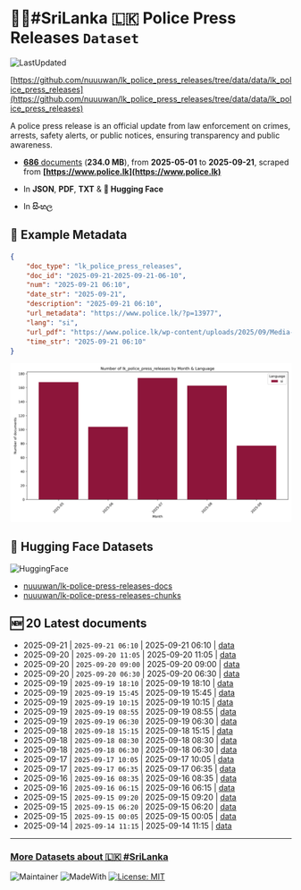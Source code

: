 # 👮‍♂️#SriLanka 🇱🇰 Police Press Releases `Dataset`

![LastUpdated](https://img.shields.io/badge/last_updated-2025--09--21_16:06:08-green)

[https://github.com/nuuuwan/lk_police_press_releases/tree/data/data/lk_police_press_releases](https://github.com/nuuuwan/lk_police_press_releases/tree/data/data/lk_police_press_releases)

A police press release is an official update from law enforcement on crimes, arrests, safety alerts, or public notices, ensuring transparency and public awareness.

- [**686** documents](https://github.com/nuuuwan/lk_police_press_releases/tree/data/data/lk_police_press_releases) (**234.0 MB**), from **2025-05-01** to **2025-09-21**, scraped from **[https://www.police.lk](https://www.police.lk)**

- In **JSON**, **PDF**, **TXT** & **🤗 Hugging Face**

- In **සිංහල**

## 📝 Example Metadata

```json
{
    "doc_type": "lk_police_press_releases",
    "doc_id": "2025-09-21-2025-09-21-06-10",
    "num": "2025-09-21 06:10",
    "date_str": "2025-09-21",
    "description": "2025-09-21 06:10",
    "url_metadata": "https://www.police.lk/?p=13977",
    "lang": "si",
    "url_pdf": "https://www.police.lk/wp-content/uploads/2025/09/Media-on-2025.09.21-at-0610_compressed.pdf",
    "time_str": "2025-09-21 06:10"
}
```

![Chart](https://raw.githubusercontent.com/nuuuwan/lk_police_press_releases/refs/heads/data/data/lk_police_press_releases/docs_by_month_and_lang.png)

## 🤗 Hugging Face Datasets

![HuggingFace](https://img.shields.io/badge/-HuggingFace-FDEE21?style=for-the-badge&logo=HuggingFace)

- [nuuuwan/lk-police-press-releases-docs](https://huggingface.co/datasets/nuuuwan/lk-police-press-releases-docs)
- [nuuuwan/lk-police-press-releases-chunks](https://huggingface.co/datasets/nuuuwan/lk-police-press-releases-chunks)

## 🆕 20 Latest documents

- 2025-09-21 | `2025-09-21 06:10` | 2025-09-21 06:10 | [data](https://github.com/nuuuwan/lk_police_press_releases/tree/data/data/lk_police_press_releases/2020s/2025/2025-09-21-2025-09-21-06-10)
- 2025-09-20 | `2025-09-20 11:05` | 2025-09-20 11:05 | [data](https://github.com/nuuuwan/lk_police_press_releases/tree/data/data/lk_police_press_releases/2020s/2025/2025-09-20-2025-09-20-11-05)
- 2025-09-20 | `2025-09-20 09:00` | 2025-09-20 09:00 | [data](https://github.com/nuuuwan/lk_police_press_releases/tree/data/data/lk_police_press_releases/2020s/2025/2025-09-20-2025-09-20-09-00)
- 2025-09-20 | `2025-09-20 06:30` | 2025-09-20 06:30 | [data](https://github.com/nuuuwan/lk_police_press_releases/tree/data/data/lk_police_press_releases/2020s/2025/2025-09-20-2025-09-20-06-30)
- 2025-09-19 | `2025-09-19 18:10` | 2025-09-19 18:10 | [data](https://github.com/nuuuwan/lk_police_press_releases/tree/data/data/lk_police_press_releases/2020s/2025/2025-09-19-2025-09-19-18-10)
- 2025-09-19 | `2025-09-19 15:45` | 2025-09-19 15:45 | [data](https://github.com/nuuuwan/lk_police_press_releases/tree/data/data/lk_police_press_releases/2020s/2025/2025-09-19-2025-09-19-15-45)
- 2025-09-19 | `2025-09-19 10:15` | 2025-09-19 10:15 | [data](https://github.com/nuuuwan/lk_police_press_releases/tree/data/data/lk_police_press_releases/2020s/2025/2025-09-19-2025-09-19-10-15)
- 2025-09-19 | `2025-09-19 08:55` | 2025-09-19 08:55 | [data](https://github.com/nuuuwan/lk_police_press_releases/tree/data/data/lk_police_press_releases/2020s/2025/2025-09-19-2025-09-19-08-55)
- 2025-09-19 | `2025-09-19 06:30` | 2025-09-19 06:30 | [data](https://github.com/nuuuwan/lk_police_press_releases/tree/data/data/lk_police_press_releases/2020s/2025/2025-09-19-2025-09-19-06-30)
- 2025-09-18 | `2025-09-18 15:15` | 2025-09-18 15:15 | [data](https://github.com/nuuuwan/lk_police_press_releases/tree/data/data/lk_police_press_releases/2020s/2025/2025-09-18-2025-09-18-15-15)
- 2025-09-18 | `2025-09-18 08:30` | 2025-09-18 08:30 | [data](https://github.com/nuuuwan/lk_police_press_releases/tree/data/data/lk_police_press_releases/2020s/2025/2025-09-18-2025-09-18-08-30)
- 2025-09-18 | `2025-09-18 06:30` | 2025-09-18 06:30 | [data](https://github.com/nuuuwan/lk_police_press_releases/tree/data/data/lk_police_press_releases/2020s/2025/2025-09-18-2025-09-18-06-30)
- 2025-09-17 | `2025-09-17 10:05` | 2025-09-17 10:05 | [data](https://github.com/nuuuwan/lk_police_press_releases/tree/data/data/lk_police_press_releases/2020s/2025/2025-09-17-2025-09-17-10-05)
- 2025-09-17 | `2025-09-17 06:35` | 2025-09-17 06:35 | [data](https://github.com/nuuuwan/lk_police_press_releases/tree/data/data/lk_police_press_releases/2020s/2025/2025-09-17-2025-09-17-06-35)
- 2025-09-16 | `2025-09-16 08:35` | 2025-09-16 08:35 | [data](https://github.com/nuuuwan/lk_police_press_releases/tree/data/data/lk_police_press_releases/2020s/2025/2025-09-16-2025-09-16-08-35)
- 2025-09-16 | `2025-09-16 06:15` | 2025-09-16 06:15 | [data](https://github.com/nuuuwan/lk_police_press_releases/tree/data/data/lk_police_press_releases/2020s/2025/2025-09-16-2025-09-16-06-15)
- 2025-09-15 | `2025-09-15 09:20` | 2025-09-15 09:20 | [data](https://github.com/nuuuwan/lk_police_press_releases/tree/data/data/lk_police_press_releases/2020s/2025/2025-09-15-2025-09-15-09-20)
- 2025-09-15 | `2025-09-15 06:20` | 2025-09-15 06:20 | [data](https://github.com/nuuuwan/lk_police_press_releases/tree/data/data/lk_police_press_releases/2020s/2025/2025-09-15-2025-09-15-06-20)
- 2025-09-15 | `2025-09-15 00:05` | 2025-09-15 00:05 | [data](https://github.com/nuuuwan/lk_police_press_releases/tree/data/data/lk_police_press_releases/2020s/2025/2025-09-15-2025-09-15-00-05)
- 2025-09-14 | `2025-09-14 11:15` | 2025-09-14 11:15 | [data](https://github.com/nuuuwan/lk_police_press_releases/tree/data/data/lk_police_press_releases/2020s/2025/2025-09-14-2025-09-14-11-15)

---

### [More Datasets about 🇱🇰 #SriLanka](https://github.com/nuuuwan/lk_datasets)

![Maintainer](https://img.shields.io/badge/maintainer-nuuuwan-red)
![MadeWith](https://img.shields.io/badge/made_with-python-blue)
[![License: MIT](https://img.shields.io/badge/License-MIT-yellow.svg)](https://opensource.org/licenses/MIT)
